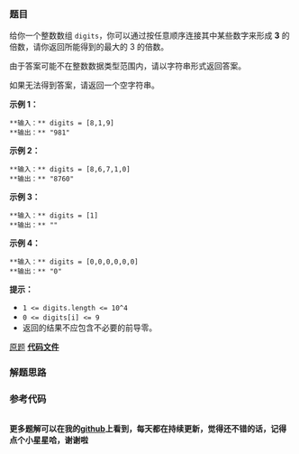 ### 题目
给你一个整数数组 `digits`，你可以通过按任意顺序连接其中某些数字来形成 **3** 的倍数，请你返回所能得到的最大的 3 的倍数。

由于答案可能不在整数数据类型范围内，请以字符串形式返回答案。

如果无法得到答案，请返回一个空字符串。



**示例 1：**

    
    
    **输入：** digits = [8,1,9]
    **输出：** "981"
    

**示例 2：**

    
    
    **输入：** digits = [8,6,7,1,0]
    **输出：** "8760"
    

**示例 3：**

    
    
    **输入：** digits = [1]
    **输出：** ""
    

**示例 4：**

    
    
    **输入：** digits = [0,0,0,0,0,0]
    **输出：** "0"
    



**提示：**

  * `1 <= digits.length <= 10^4`
  * `0 <= digits[i] <= 9`
  * 返回的结果不应包含不必要的前导零。

[原题](https://leetcode-cn.com/problems/largest-multiple-of-three/)    **[代码文件]()**


### 解题思路




### 参考代码

```go


```




**更多题解可以在我的[github](https://github.com/LZH139/leetcode_Go)上看到，每天都在持续更新，觉得还不错的话，记得点个小星星哈，谢谢啦**
